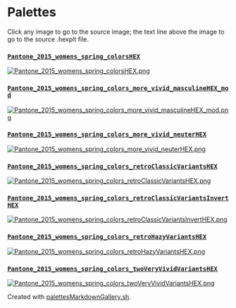 # Palettes

Click any image to go to the source image; the text line above the image to go to the source .hexplt file.

### [`Pantone_2015_womens_spring_colorsHEX`](Pantone_2015_womens_spring_colorsHEX.hexplt)

[ ![Pantone_2015_womens_spring_colorsHEX.png](Pantone_2015_womens_spring_colorsHEX.png) ](Pantone_2015_womens_spring_colorsHEX.png)

### [`Pantone_2015_womens_spring_colors_more_vivid_masculineHEX_mod`](Pantone_2015_womens_spring_colors_more_vivid_masculineHEX_mod.hexplt)

[ ![Pantone_2015_womens_spring_colors_more_vivid_masculineHEX_mod.png](Pantone_2015_womens_spring_colors_more_vivid_masculineHEX_mod.png) ](Pantone_2015_womens_spring_colors_more_vivid_masculineHEX_mod.png)

### [`Pantone_2015_womens_spring_colors_more_vivid_neuterHEX`](Pantone_2015_womens_spring_colors_more_vivid_neuterHEX.hexplt)

[ ![Pantone_2015_womens_spring_colors_more_vivid_neuterHEX.png](Pantone_2015_womens_spring_colors_more_vivid_neuterHEX.png) ](Pantone_2015_womens_spring_colors_more_vivid_neuterHEX.png)

### [`Pantone_2015_womens_spring_colors_retroClassicVariantsHEX`](Pantone_2015_womens_spring_colors_retroClassicVariantsHEX.hexplt)

[ ![Pantone_2015_womens_spring_colors_retroClassicVariantsHEX.png](Pantone_2015_womens_spring_colors_retroClassicVariantsHEX.png) ](Pantone_2015_womens_spring_colors_retroClassicVariantsHEX.png)

### [`Pantone_2015_womens_spring_colors_retroClassicVariantsInvertHEX`](Pantone_2015_womens_spring_colors_retroClassicVariantsInvertHEX.hexplt)

[ ![Pantone_2015_womens_spring_colors_retroClassicVariantsInvertHEX.png](Pantone_2015_womens_spring_colors_retroClassicVariantsInvertHEX.png) ](Pantone_2015_womens_spring_colors_retroClassicVariantsInvertHEX.png)

### [`Pantone_2015_womens_spring_colors_retroHazyVariantsHEX`](Pantone_2015_womens_spring_colors_retroHazyVariantsHEX.hexplt)

[ ![Pantone_2015_womens_spring_colors_retroHazyVariantsHEX.png](Pantone_2015_womens_spring_colors_retroHazyVariantsHEX.png) ](Pantone_2015_womens_spring_colors_retroHazyVariantsHEX.png)

### [`Pantone_2015_womens_spring_colors_twoVeryVividVariantsHEX`](Pantone_2015_womens_spring_colors_twoVeryVividVariantsHEX.hexplt)

[ ![Pantone_2015_womens_spring_colors_twoVeryVividVariantsHEX.png](Pantone_2015_womens_spring_colors_twoVeryVividVariantsHEX.png) ](Pantone_2015_womens_spring_colors_twoVeryVividVariantsHEX.png)

Created with [palettesMarkdownGallery.sh](https://github.com/earthbound19/_ebDev/blob/master/scripts/palettesMarkdownGallery.sh).